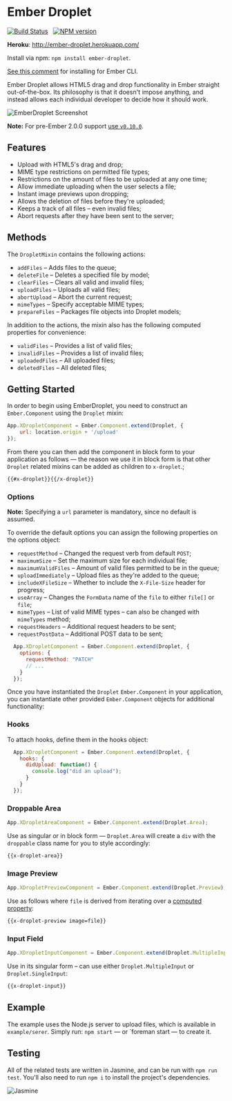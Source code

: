 # Ember Droplet

[![Build Status](https://travis-ci.org/Wildhoney/EmberDroplet.svg?branch=master)](https://travis-ci.org/Wildhoney/EmberDroplet)
&nbsp;
[![NPM version](https://badge.fury.io/js/ember-droplet.svg)](http://badge.fury.io/js/ember-droplet)

**Heroku**: http://ember-droplet.herokuapp.com/

Install via npm: `npm install ember-droplet`.

[See this comment](https://github.com/Wildhoney/EmberDroplet/issues/36#issuecomment-50809709) for installing for Ember CLI.

Ember Droplet allows HTML5 drag and drop functionality in Ember straight out-of-the-box. Its philosophy is that it doesn't
impose anything, and instead allows each individual developer to decide how it should work.

<img src="http://i.imgur.com/itTxEjl.png" alt="EmberDroplet Screenshot" />

**Note:** For pre-Ember 2.0.0 support [use `v0.10.0`](https://github.com/Wildhoney/EmberDroplet/tree/v0.10.0).

## Features

 * Upload with HTML5's drag and drop;
 * MIME type restrictions on permitted file types;
 * Restrictions on the amount of files to be uploaded at any one time;
 * Allow immediate uploading when the user selects a file;
 * Instant image previews upon dropping;
 * Allows the deletion of files before they're uploaded;
 * Keeps a track of all files &ndash; even invalid files;
 * Abort requests after they have been sent to the server;

## Methods

The `DropletMixin` contains the following actions:

 * `addFiles` &ndash; Adds files to the queue;
 * `deleteFile` &ndash; Deletes a specified file by model;
 * `clearFiles` &ndash; Clears all valid and invalid files;
 * `uploadFiles` &ndash; Uploads all valid files;
 * `abortUpload` &ndash; Abort the current request;
 * `mimeTypes` &ndash; Specify acceptable MIME types;
 * `prepareFiles` &ndash; Packages file objects into Droplet models;

In addition to the actions, the mixin also has the following computed properties for convenience:

 * `validFiles` &ndash; Provides a list of valid files;
 * `invalidFiles` &ndash; Provides a list of invalid files;
 * `uploadedFiles` &ndash; All uploaded files;
 * `deletedFiles` &ndash; All deleted files;

## Getting Started

In order to begin using EmberDroplet, you need to construct an `Ember.Component` using the `Droplet` mixin:

```javascript
App.XDropletComponent = Ember.Component.extend(Droplet, {
    url: location.origin + '/upload'
});
```

From there you can then add the component in block form to your application as follows &mdash; the reason we use it in block form is that other `Droplet` related mixins can be added as children to `x-droplet`.;

```html
{{#x-droplet}}{{/x-droplet}}
```

### Options

**Note:** Specifying a `url` parameter is mandatory, since no default is assumed.

To override the default options you can assign the following properties on the 
options object:

 * `requestMethod` &ndash; Changed the request verb from default `POST`;
 * `maximumSize` &ndash; Set the maximum size for each individual file;
 * `maximumValidFiles` &ndash; Amount of valid files permitted to be in the queue;
 * `uploadImmediately` &ndash; Upload files as they're added to the queue;
 * `includeXFileSize` &ndash; Whether to include the `X-File-Size` header for progress;
 * `useArray` &ndash; Changes the `FormData` name of the `file` to either `file[]` or `file`;
 * `mimeTypes` &ndash; List of valid MIME types &ndash; can also be changed with `mimeTypes` method;
 * `requestHeaders` &ndash; Additional request headers to be sent;
 * `requestPostData` &ndash; Additional POST data to be sent;

```javascript
  App.XDropletComponent = Ember.Component.extend(Droplet, {
    options: {
      requestMethod: "PATCH"
      // ...
    }
  });
```

Once you have instantiated the `Droplet` `Ember.Component` in your application, 
you can instantiate other provided `Ember.Component` objects for additional functionality:

### Hooks

To attach hooks, define them in the hooks object:

```javascript
  App.XDropletComponent = Ember.Component.extend(Droplet, {
    hooks: {
      didUpload: function() {
        console.log("did an upload");
      }
    }
  });
```

### Droppable Area

```javascript
App.XDropletAreaComponent = Ember.Component.extend(Droplet.Area);
```

Use as singular or in block form &mdash; `Droplet.Area` will create a `div` with the `droppable` class name for you to style accordingly:

```html
{{x-droplet-area}}
```

### Image Preview

```javascript
App.XDropletPreviewComponent = Ember.Component.extend(Droplet.Preview);
```

Use as follows where `file` is derived from iterating over a [computed property](#methods):

```html
{{x-droplet-preview image=file}}
```

### Input Field

```javascript
App.XDropletInputComponent = Ember.Component.extend(Droplet.MultipleInput);
```

Use in its singular form &ndash; can use either `Droplet.MultipleInput` or `Droplet.SingleInput`:

```html
{{x-droplet-input}}
```

Example
-------------

The example uses the Node.js server to upload files, which is available in `example/serer`. Simply run: `npm start` &mdash; or `foreman start &mdash; to create it.

Testing
-------------

All of the related tests are written in Jasmine, and can be run with `npm run test`. You'll also need to run `npm i` to install the project's dependencies.

<img src="http://nathanleclaire.com/images/unit-test-angularjs-service/jasmine.png" alt="Jasmine" />
